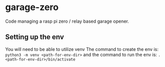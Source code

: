 # garage-zero
Code managing a rasp pi zero / relay based garage opener.

## Setting up the env
You will need to be able to utilize venv
The command to create the env is:
```python3 -m venv <path-for-env-dir>```
and the command to run the env is:
```. <path-for-env-dir>/bin/activate```
